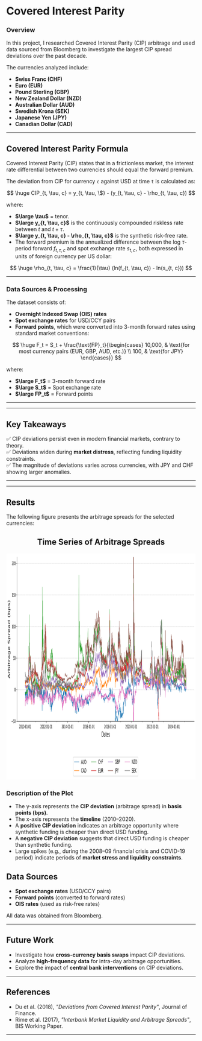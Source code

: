 # **Covered Interest Parity**

### **Overview**
In this project, I researched Covered Interest Parity (CIP) arbitrage and used data sourced from Bloomberg to investigate the largest CIP spread deviations over the past decade.

The currencies analyzed include:
- **Swiss Franc (CHF)**
- **Euro (EUR)**
- **Pound Sterling (GBP)**
- **New Zealand Dollar (NZD)**
- **Australian Dollar (AUD)**
- **Swedish Krona (SEK)**
- **Japanese Yen (JPY)**
- **Canadian Dollar (CAD)**

---

## **Covered Interest Parity Formula**
Covered Interest Parity (CIP) states that in a frictionless market, the interest rate differential between two currencies should equal the forward premium.

The deviation from CIP for currency `c` against USD at time `t` is calculated as:

$$
\huge
CIP_{t, \tau, c} = y_{t, \tau, \$} - (y_{t, \tau, c} - \rho_{t, \tau, c})
$$

where:
- **$\large \tau$** = tenor.
- **$\large y_{t, \tau, c}$** is the continuously compounded riskless rate between $t$ and $t + \tau$.
- **$\large y_{t, \tau, c} - \rho_{t, \tau, c}$** is the synthetic risk-free rate.
- The forward premium is the annualized difference between the log $\tau$-period forward $f_{t, \tau, c}$ and spot exchange rate $s_{t, c}$, both expressed in units of foreign currency per US dollar:

$$
\huge
\rho_{t, \tau, c} = \frac{1}{\tau} (ln(f_{t, \tau, c}) - ln(s_{t, c}))
$$

---

### **Data Sources & Processing**
The dataset consists of:
- **Overnight Indexed Swap (OIS) rates**  
- **Spot exchange rates** for USD/CCY pairs  
- **Forward points**, which were converted into 3-month forward rates using standard market conventions:

$$
\huge
F_t = S_t + \frac{\text{FP}_t}{\begin{cases} 
    10,000, & \text{for most currency pairs (EUR, GBP, AUD, etc.)} \\
    100, & \text{for JPY}
\end{cases}}
$$

where:  
- **$\large F_t$** = 3-month forward rate  
- **$\large S_t$** = Spot exchange rate  
- **$\large FP_t$** = Forward points  

---

---

## **Key Takeaways**
✅ CIP deviations persist even in modern financial markets, contrary to theory.  
✅ Deviations widen during **market distress**, reflecting funding liquidity constraints.  
✅ The magnitude of deviations varies across currencies, with JPY and CHF showing larger anomalies.  

---

---

## **Results**
The following figure presents the arbitrage spreads for the selected currencies:

<h2 align="center">Time Series of Arbitrage Spreads</h2>

<p align="center">
    <img src="tables/spread_plot_recent.png" width="1150" height="600">
</p>

### **Description of the Plot**
- The y-axis represents the **CIP deviation** (arbitrage spread) in **basis points (bps)**.
- The x-axis represents the **timeline** (2010–2020).
- A **positive CIP deviation** indicates an arbitrage opportunity where synthetic funding is cheaper than direct USD funding.
- A **negative CIP deviation** suggests that direct USD funding is cheaper than synthetic funding.
- Large spikes (e.g., during the 2008–09 financial crisis and COVID-19 period) indicate periods of **market stress and liquidity constraints**.


## **Data Sources**
- **Spot exchange rates** (USD/CCY pairs)
- **Forward points** (converted to forward rates)
- **OIS rates** (used as risk-free rates)

All data was obtained from Bloomberg.

---

## **Future Work**
- Investigate how **cross-currency basis swaps** impact CIP deviations.
- Analyze **high-frequency data** for intra-day arbitrage opportunities.
- Explore the impact of **central bank interventions** on CIP deviations.

---

## **References**
- Du et al. (2018), *"Deviations from Covered Interest Parity"*, Journal of Finance.
- Rime et al. (2017), *"Interbank Market Liquidity and Arbitrage Spreads"*, BIS Working Paper.

---
